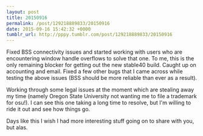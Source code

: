 ```yaml
---
layout: post
title: 20150916
permalink: /post/129218889833/20150916
date: 2015-09-16 15:42:32 +0000
tumblr_url: http://pppy.tumblr.com/post/129218889833/20150916
---
```

Fixed BSS connectivity issues and started working with users who are encountering window handle overflows to solve that one. To me, this is the only remaining blocker for getting out the new stable40 build. Caught up on accounting and email. Fixed a few other bugs that I came across while testing the above issues (BSS should be more reliable than ever as a result).

Working through some legal issues at the moment which are stealing away my time (namely Oregon State University not wanting me to file a trademark for osu!). I can see this one taking a long time to resolve, but I'm willing to ride it out and see how things go.

Days like this I wish I had more interesting stuff going on to share with you, but alas.